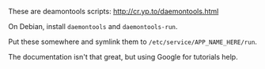 These are deamontools scripts: http://cr.yp.to/daemontools.html

On Debian, install `daemontools` and `daemontools-run`.

Put these somewhere and symlink them to `/etc/service/APP_NAME_HERE/run`.

The documentation isn't that great, but using Google for tutorials help.
